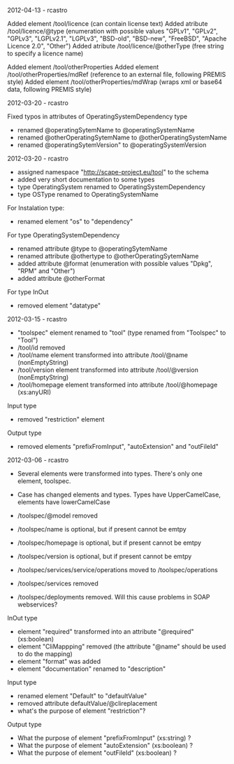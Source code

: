 2012-04-13 - rcastro


Added element /tool/licence (can contain license text)
Added atribute /tool/licence/@type (enumeration with possible values "GPLv1", "GPLv2", "GPLv3", "LGPLv2.1", "LGPLv3", "BSD-old", "BSD-new", "FreeBSD", "Apache Licence 2.0", "Other")
Added atribute /tool/licence/@otherType (free string to specify a licence name)

Added element /tool/otherProperties
Added element /tool/otherProperties/mdRef (reference to an external file, following PREMIS style)
Added element /tool/otherProperties/mdWrap (wraps xml or base64 data, following PREMIS style)

2012-03-20 - rcastro

Fixed typos in attributes of OperatingSystemDependency type
 - renamed @operatingSytemName to @operatingSystemName
 - renamed @otherOperatingSytemName to @otherOperatingSystemName
 - renamed @operatingSytemVersion" to @operatingSystemVersion

2012-03-20 - rcastro

- assigned namespace "http://scape-project.eu/tool" to the schema 
- added very short documentation to some types
- type OperatingSystem renamed to OperatingSystemDependency
- type OSType renamed to OperatingSystemName

For Instalation type:
- renamed element "os" to "dependency"

For type OperatingSystemDependency
- renamed attribute @type to @operatingSytemName
- renamed attribute @othertype to @otherOperatingSytemName
- added attribute @format (enumeration with possible values "Dpkg", "RPM" and "Other")
- added attribute @otherFormat

For type InOut
 - removed element "datatype"

2012-03-15 - rcastro

- "toolspec" element renamed to "tool" (type renamed from "Toolspec" to "Tool")
- /tool/id removed
- /tool/name element transformed into attribute /tool/@name (nonEmptyString)
- /tool/version element transformed into attribute /tool/@version (nonEmptyString)
- /tool/homepage element transformed into attribute /tool/@homepage (xs:anyURI)

Input type
 - removed "restriction" element

Output type
 - removed elements "prefixFromInput", "autoExtension" and "outFileId"


2012-03-06 - rcastro
- Several elements were transformed into types. There's only one element, toolspec.
- Case has changed elements and types. Types have UpperCamelCase, elements have lowerCamelCase

- /toolspec/@model removed 
- /toolspec/name is optional, but if present cannot be emtpy
- /toolspec/homepage is optional, but if present cannot be emtpy
- /toolspec/version is optional, but if present cannot be emtpy
- /toolspec/services/service/operations moved to /toolspec/operations
- /toolspec/services removed
- /toolspec/deployments removed. Will this cause problems in SOAP webservices?

InOut type
 - element "required" transformed into an attribute "@required" (xs:boolean)
 - element "CliMappping" removed (the attribute "@name" should be used to do the mapping)
 - element "format" was added
 - element "documentation" renamed to "description"

Input type
 - renamed element "Default" to "defaultValue"
 - removed attribute defaultValue/@clireplacement
 - what's the purpose of element "restriction"?

Output type
 - What the purpose of element "prefixFromInput" (xs:string) ?
 - What the purpose of element "autoExtension" (xs:boolean) ?
 - What the purpose of element "outFileId" (xs:boolean) ?

